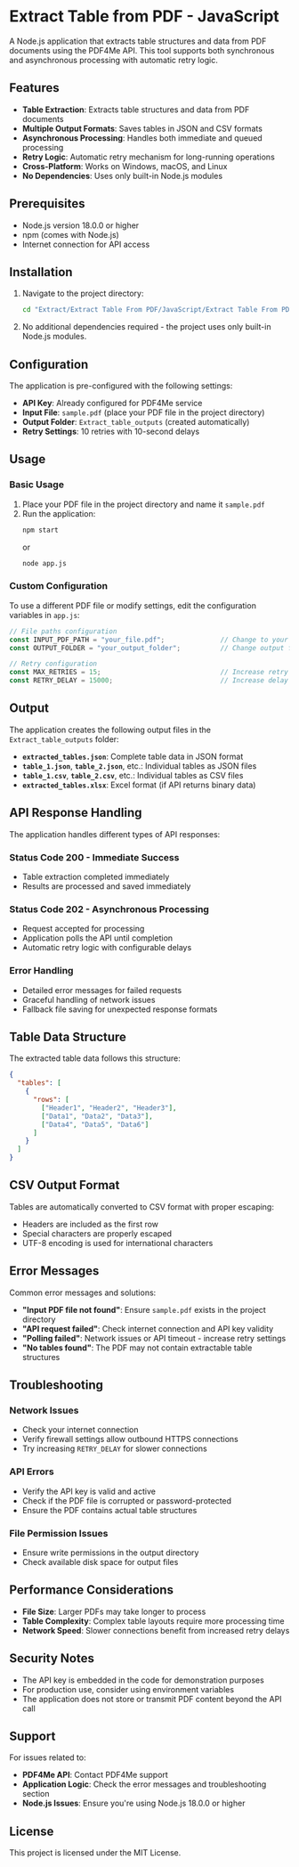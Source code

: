 # Extract Table from PDF - JavaScript

A Node.js application that extracts table structures and data from PDF documents using the PDF4Me API. This tool supports both synchronous and asynchronous processing with automatic retry logic.

## Features

- **Table Extraction**: Extracts table structures and data from PDF documents
- **Multiple Output Formats**: Saves tables in JSON and CSV formats
- **Asynchronous Processing**: Handles both immediate and queued processing
- **Retry Logic**: Automatic retry mechanism for long-running operations
- **Cross-Platform**: Works on Windows, macOS, and Linux
- **No Dependencies**: Uses only built-in Node.js modules

## Prerequisites

- Node.js version 18.0.0 or higher
- npm (comes with Node.js)
- Internet connection for API access

## Installation

1. Navigate to the project directory:
   ```bash
   cd "Extract/Extract Table From PDF/JavaScript/Extract Table From PDF"
   ```

2. No additional dependencies required - the project uses only built-in Node.js modules.

## Configuration

The application is pre-configured with the following settings:

- **API Key**: Already configured for PDF4Me service
- **Input File**: `sample.pdf` (place your PDF file in the project directory)
- **Output Folder**: `Extract_table_outputs` (created automatically)
- **Retry Settings**: 10 retries with 10-second delays

## Usage

### Basic Usage

1. Place your PDF file in the project directory and name it `sample.pdf`
2. Run the application:
   ```bash
   npm start
   ```
   or
   ```bash
   node app.js
   ```

### Custom Configuration

To use a different PDF file or modify settings, edit the configuration variables in `app.js`:

```javascript
// File paths configuration
const INPUT_PDF_PATH = "your_file.pdf";              // Change to your PDF file
const OUTPUT_FOLDER = "your_output_folder";          // Change output folder name

// Retry configuration
const MAX_RETRIES = 15;                              // Increase retry attempts
const RETRY_DELAY = 15000;                           // Increase delay (15 seconds)
```

## Output

The application creates the following output files in the `Extract_table_outputs` folder:

- **`extracted_tables.json`**: Complete table data in JSON format
- **`table_1.json`**, **`table_2.json`**, etc.: Individual tables as JSON files
- **`table_1.csv`**, **`table_2.csv`**, etc.: Individual tables as CSV files
- **`extracted_tables.xlsx`**: Excel format (if API returns binary data)

## API Response Handling

The application handles different types of API responses:

### Status Code 200 - Immediate Success
- Table extraction completed immediately
- Results are processed and saved immediately

### Status Code 202 - Asynchronous Processing
- Request accepted for processing
- Application polls the API until completion
- Automatic retry logic with configurable delays

### Error Handling
- Detailed error messages for failed requests
- Graceful handling of network issues
- Fallback file saving for unexpected response formats

## Table Data Structure

The extracted table data follows this structure:

```json
{
  "tables": [
    {
      "rows": [
        ["Header1", "Header2", "Header3"],
        ["Data1", "Data2", "Data3"],
        ["Data4", "Data5", "Data6"]
      ]
    }
  ]
}
```

## CSV Output Format

Tables are automatically converted to CSV format with proper escaping:
- Headers are included as the first row
- Special characters are properly escaped
- UTF-8 encoding is used for international characters

## Error Messages

Common error messages and solutions:

- **"Input PDF file not found"**: Ensure `sample.pdf` exists in the project directory
- **"API request failed"**: Check internet connection and API key validity
- **"Polling failed"**: Network issues or API timeout - increase retry settings
- **"No tables found"**: The PDF may not contain extractable table structures

## Troubleshooting

### Network Issues
- Check your internet connection
- Verify firewall settings allow outbound HTTPS connections
- Try increasing `RETRY_DELAY` for slower connections

### API Errors
- Verify the API key is valid and active
- Check if the PDF file is corrupted or password-protected
- Ensure the PDF contains actual table structures

### File Permission Issues
- Ensure write permissions in the output directory
- Check available disk space for output files

## Performance Considerations

- **File Size**: Larger PDFs may take longer to process
- **Table Complexity**: Complex table layouts require more processing time
- **Network Speed**: Slower connections benefit from increased retry delays

## Security Notes

- The API key is embedded in the code for demonstration purposes
- For production use, consider using environment variables
- The application does not store or transmit PDF content beyond the API call

## Support

For issues related to:
- **PDF4Me API**: Contact PDF4Me support
- **Application Logic**: Check the error messages and troubleshooting section
- **Node.js Issues**: Ensure you're using Node.js 18.0.0 or higher

## License

This project is licensed under the MIT License. 
